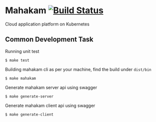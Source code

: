 # Mahakam [![Build Status](https://circleci.com/gh/mahakamcloud/mahakam.svg?style=shield)](https://circleci.com/gh/mahakamcloud/mahakam)
Cloud application platform on Kubernetes

## Common Development Task
Running unit test
```
$ make test
```

Building mahakam cli as per your machine, find the build under `dist/bin`
```
$ make mahakam
```

Generate mahakam server api using swagger
```
$ make generate-server
```

Generate mahakam client api using swagger
```
$ make generate-client
```
